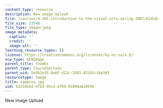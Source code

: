 ```yaml
---
content_type: resource
description: New image Upload
file: /courses/4-301-introduction-to-the-visual-arts-spring-2007/b2d10ebd4fb5d4cdaf9995894a6a9556_camposs.jpg
file_size: 23540
file_type: image/jpeg
image_metadata:
  caption: ''
  credit: ''
  image-alt: ''
learning_resource_types: []
license: https://creativecommons.org/licenses/by-nc-sa/4.0/
ocw_type: OCWImage
parent_title: thumbs
parent_type: CourseSection
parent_uid: 2e9b3e35-8a0f-d12c-2481-92291c34e3d3
resourcetype: Image
title: camposs.jpg
uid: b2d10ebd-4fb5-d4cd-af99-95894a6a9556
---
```

New image Upload